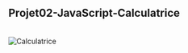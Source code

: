 ## Projet02-JavaScript-Calculatrice
</br><img src="https://i.imgur.com/rqscgIY.jpeg" alt="Calculatrice"/>
